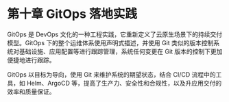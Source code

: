 # 第十章 GitOps 落地实践

GitOps 是 DevOps 文化的一种工程实践，它重新定义了云原生场景下的持续交付模型。GitOps 下的整个运维体系使用声明式描述，并使用 Git 类似的版本控制系统对基础设施、应用配置等进行跟踪管理，系统任何变更在 Git 版本的控制下更加便捷地进行跟踪。 

GitOps 以目标为导向，使用 Git 来维护系统的期望状态，结合 CI/CD 流程中的工具，如 Helm、ArgoCD 等，提高了生产力、安全性和合规性，以及升应用交付的效率和质量保证。



